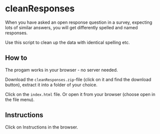 # cleanResponses
When you have asked an open response question in a survey, expecting lots of similar answers, you will get differently spelled and named responses. 

Use this script to clean up the data with identical spelling etc.

## How to
The progam works in your browser - no server needed.

Download the `cleanResponses.zip`-file (click on it and find the download button), extract it into a folder of your choice. 

Click on the `index.html` file. Or open it from your browser (choose open  in the file menu).

## Instructions
Click on Instructions in the browser.
